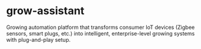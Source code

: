 # grow-assistant
Growing automation platform that transforms consumer IoT devices (Zigbee sensors, smart plugs, etc.) into intelligent, enterprise-level growing systems with plug-and-play setup.
